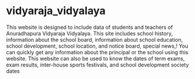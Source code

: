 # vidyaraja_vidyalaya

This website is designed to include data of students and teachers of Anuradhapura Vidyaraja Vidyalaya.
This site includes school history, information about the school board, information about school education, school development, school location, and notice board, special news,!
You can quickly get any information about the principal or the school using this website. This website can also be used to know the dates of term exams, exam results, inter-house sports festivals, and school development society dates

